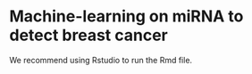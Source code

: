 # Machine-learning on miRNA to detect breast cancer

We recommend using Rstudio to run the Rmd file.